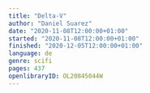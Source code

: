 ```yaml
---
title: "Delta-V"
author: "Daniel Suarez"
date: "2020-11-08T12:00:00+01:00"
started: "2020-11-08T12:00:00+01:00"
finished: "2020-12-05T12:00:00+01:00"
language: de
genre: scifi
pages: 437
openlibraryID: OL20845044W
---
```

